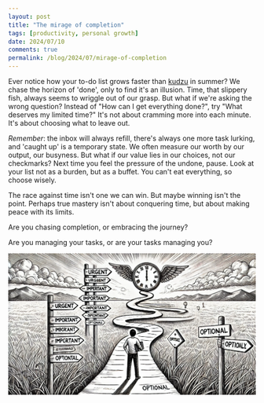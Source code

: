 ```yaml
---
layout: post
title: "The mirage of completion"
tags: [productivity, personal growth]
date: 2024/07/10
comments: true
permalink: /blog/2024/07/mirage-of-completion
---
```


Ever notice how your to-do list grows faster than [kudzu](https://en.wikipedia.org/wiki/Kudzu) in summer? We chase the horizon of 'done', only to find it's an illusion. Time, that slippery fish, always seems to wriggle out of our grasp. But what if we're asking the wrong question? Instead of "How can I get everything done?", try "What deserves my limited time?" It's not about cramming more into each minute. It's about choosing what to leave out.

*Remember*: the inbox will always refill, there's always one more task lurking, and 'caught up' is a temporary state. We often measure our worth by our output, our busyness. But what if our value lies in our choices, not our checkmarks? Next time you feel the pressure of the undone, pause. Look at your list not as a burden, but as a buffet. You can't eat everything, so choose wisely.

The race against time isn't one we can win. But maybe winning isn't the point. Perhaps true mastery isn't about conquering time, but about making peace with its limits. 

Are you chasing completion, or embracing the journey? 

Are you managing your tasks, or are your tasks managing you?

![Path towards completion](/images/path-towards-completion.webp)
